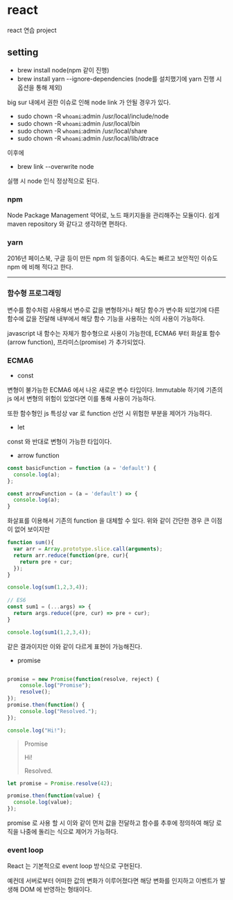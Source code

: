 # react

react 연습 project

## setting

- brew install node(npm 같이 진행)
- brew install yarn --ignore-dependencies (node를 설치했기에 yarn 진행 시 옵션을 통해 제외)

big sur 내에서 권한 이슈로 인해 node link 가 안될 경우가 있다.

- sudo chown -R `whoami`:admin /usr/local/include/node
- sudo chown -R `whoami`:admin /usr/local/bin
- sudo chown -R `whoami`:admin /usr/local/share
- sudo chown -R `whoami`:admin /usr/local/lib/dtrace

이후에

- brew link --overwrite node

실행 시 node 인식 정상적으로 된다.

### npm

Node Package Management 약어로, 노드 패키지들을 관리해주는 모듈이다.
쉽게 maven repository 와 같다고 생각하면 편하다.

### yarn

2016년 페이스북, 구글 등이 만든 npm 의 일종이다. 속도는 빠르고 보안적인 이슈도 npm 에 비해 적다고 한다.

---
### 함수형 프로그래밍

변수를 함수처럼 사용해서 변수로 값을 변형하거나 해당 함수가 변수화 되었기에 다른 함수에 값을 전달해 내부에서 해당 함수 기능을 사용하는 식의 사용이 가능하다.

javascript 내 함수는 자체가 함수형으로 사용이 가능한데, ECMA6 부터 화살표 함수 (arrow function), 프라미스(promise) 가 추가되었다.

### ECMA6

- const

변형이 불가능한 ECMA6 에서 나온 새로운 변수 타입이다. Immutable 하기에 기존의 js 에서 변형의 위험이 있었다면 이를 통해 사용이 가능하다.

또한 함수형인 js 특성상 var 로 function 선언 시 위험한 부분을 제어가 가능하다.

- let

const 와 반대로 변형이 가능한 타입이다.

- arrow function
  
```javascript
const basicFunction = function (a = 'default') {
  console.log(a);
};

const arrowFunction = (a = 'default') => {
  console.log(a);
}
```

화살표를 이용해서 기존의 function 을 대체할 수 있다. 위와 같이 간단한 경우 큰 이점이 없어 보이지만

```javascript
function sum(){
  var arr = Array.prototype.slice.call(arguments);
  return arr.reduce(function(pre, cur){
    return pre + cur;
  });
}

console.log(sum(1,2,3,4));
 
// ES6
const sum1 = (...args) => {
  return args.reduce((pre, cur) => pre + cur);
}

console.log(sum1(1,2,3,4));
```

같은 결과이지만 이와 같이 다르게 표현이 가능해진다.

- promise

```javascript

promise = new Promise(function(resolve, reject) {
    console.log("Promise");
    resolve();
});
promise.then(function() {
    console.log("Resolved.");
});

console.log("Hi!");
```

> Promise
>
> Hi!
>
> Resolved.

```javascript
let promise = Promise.resolve(42);

promise.then(function(value) {
  console.log(value);
});
```

promise 로 사용 할 시 이와 같이 먼저 값을 전달하고 함수를 추후에 정의하여 해당 로직을 나중에 돌리는 식으로 제어가 가능하다.

### event loop

React 는 기본적으로 event loop 방식으로 구현된다. 

예컨데 서버로부터 어떠한 값의 변화가 이루어졌다면 해당 변화를 인지하고 이벤트가 발생해 DOM 에 반영하는 형태이다.
